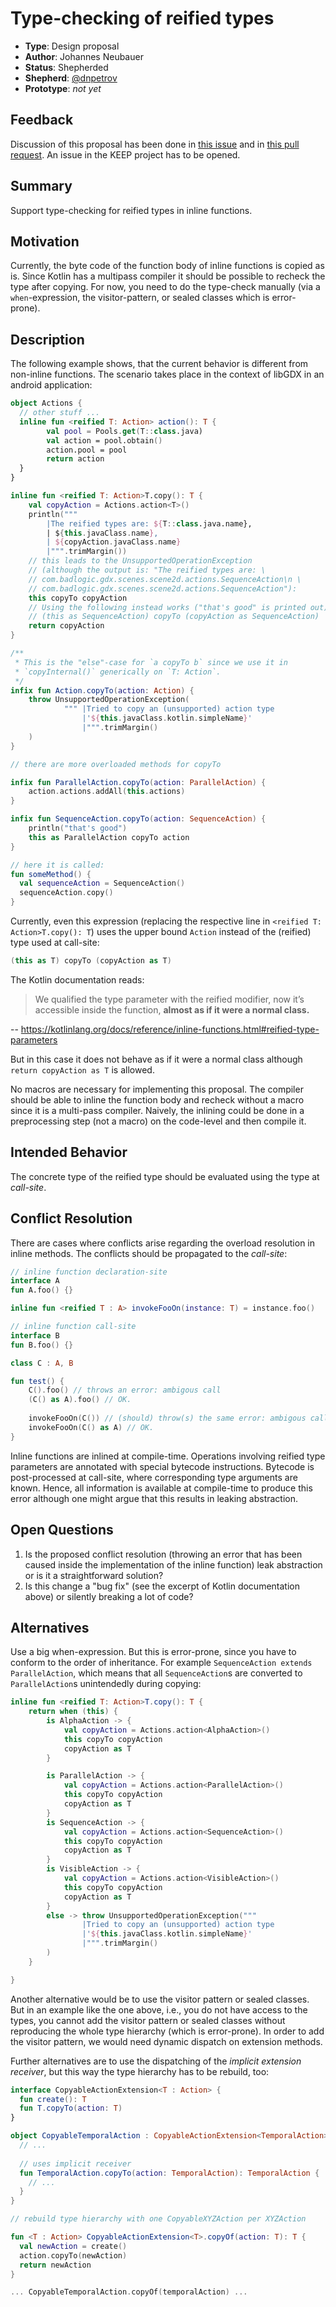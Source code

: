 # Type-checking of reified types

* **Type**: Design proposal
* **Author**: Johannes Neubauer
* **Status**: Shepherded
* **Shepherd**: [@dnpetrov](https://github.com/dnpetrov)
* **Prototype**: *not yet*

## Feedback 

Discussion of this proposal has been done in [this issue](https://youtrack.jetbrains.com/issue/KT-12897) and in [this pull request](https://github.com/Kotlin/KEEP/pull/35). An issue in the KEEP project has to be opened.

## Summary

Support type-checking for reified types in inline functions.

## Motivation

Currently, the byte code of the function body of inline functions is copied as is. Since Kotlin has a multipass compiler it should be possible to recheck the type after copying. For now, you need to do the type-check manually (via a `when`-expression, the visitor-pattern, or sealed classes which is error-prone).

## Description

The following example shows, that the current behavior is different from non-inline functions. The scenario takes place in 
the context of libGDX in an android application:

```kotlin
object Actions {
  // other stuff ...
  inline fun <reified T: Action> action(): T {
        val pool = Pools.get(T::class.java)
        val action = pool.obtain()
        action.pool = pool
        return action
  }
}

inline fun <reified T: Action>T.copy(): T {
    val copyAction = Actions.action<T>()
    println("""
        |The reified types are: ${T::class.java.name},
        | ${this.javaClass.name},
        | ${copyAction.javaClass.name}
        |""".trimMargin())
    // this leads to the UnsupportedOperationException 
    // (although the output is: "The reified types are: \
    // com.badlogic.gdx.scenes.scene2d.actions.SequenceAction\n \
    // com.badlogic.gdx.scenes.scene2d.actions.SequenceAction"):
    this copyTo copyAction 
    // Using the following instead works ("that's good" is printed out):
    // (this as SequenceAction) copyTo (copyAction as SequenceAction)
    return copyAction
}

/**
 * This is the "else"-case for `a copyTo b` since we use it in
 * `copyInternal()` generically on `T: Action`.
 */
infix fun Action.copyTo(action: Action) {
    throw UnsupportedOperationException(
            """ |Tried to copy an (unsupported) action type
                |'${this.javaClass.kotlin.simpleName}'
                |""".trimMargin()
    )
}

// there are more overloaded methods for copyTo

infix fun ParallelAction.copyTo(action: ParallelAction) {
    action.actions.addAll(this.actions)
}

infix fun SequenceAction.copyTo(action: SequenceAction) {
    println("that's good")
    this as ParallelAction copyTo action
}

// here it is called:
fun someMethod() {
  val sequenceAction = SequenceAction()
  sequenceAction.copy()
}
```

Currently, even this expression (replacing the respective line in `<reified T: Action>T.copy(): T`) uses the upper bound `Action` instead of the (reified) type used at call-site:

```kotlin
(this as T) copyTo (copyAction as T)
```

The Kotlin documentation reads:
> We qualified the type parameter with the reified modifier, now it’s accessible 
> inside the function, **almost as if it were a normal class.**

-- https://kotlinlang.org/docs/reference/inline-functions.html#reified-type-parameters

But in this case it does not behave as if it were a normal class although `return copyAction as T` is allowed.

No macros are necessary for implementing this proposal. The compiler should be able to inline the function body 
and recheck without a macro since it is a multi-pass compiler. Naively, the inlining could be done in a 
preprocessing step (not a macro) on the code-level and then compile it.

## Intended Behavior

The concrete type of the reified type should be evaluated using the type at *call-site*.

## Conflict Resolution

There are cases where conflicts arise regarding the overload resolution in inline methods. The conflicts should be propagated to the *call-site*:

```kotlin
// inline function declaration-site
interface A
fun A.foo() {}

inline fun <reified T : A> invokeFooOn(instance: T) = instance.foo()

// inline function call-site
interface B
fun B.foo() {}

class C : A, B

fun test() {
    C().foo() // throws an error: ambigous call
    (C() as A).foo() // OK.
    
    invokeFooOn(C()) // (should) throw(s) the same error: ambigous call
    invokeFooOn(C() as A) // OK.
}
```

Inline functions are inlined at compile-time. Operations involving reified type parameters are annotated with special bytecode instructions. Bytecode is post-processed at call-site, where corresponding type arguments are known. Hence, all information is available at compile-time to produce this error although one might argue that this results in leaking abstraction.

## Open Questions

1. Is the proposed conflict resolution (throwing an error that has been caused inside the implementation of the inline function) leak abstraction or is it a straightforward solution?
2. Is this change a "bug fix" (see the excerpt of Kotlin documentation above) or silently breaking a lot of code?

## Alternatives

Use a big when-expression. But this is error-prone, since you have to conform to the order of inheritance. For example 
`SequenceAction extends ParallelAction`, which means that all `SequenceAction`s are converted to `ParallelAction`s 
unintendedly during copying:

```kotlin
inline fun <reified T: Action>T.copy(): T {
    return when (this) {
        is AlphaAction -> {
            val copyAction = Actions.action<AlphaAction>()
            this copyTo copyAction
            copyAction as T
        }

        is ParallelAction -> {
            val copyAction = Actions.action<ParallelAction>()
            this copyTo copyAction
            copyAction as T
        }
        is SequenceAction -> {
            val copyAction = Actions.action<SequenceAction>()
            this copyTo copyAction
            copyAction as T
        }
        is VisibleAction -> {
            val copyAction = Actions.action<VisibleAction>()
            this copyTo copyAction
            copyAction as T
        }
        else -> throw UnsupportedOperationException("""
                |Tried to copy an (unsupported) action type
                |'${this.javaClass.kotlin.simpleName}'
                |""".trimMargin()
        )
    }

}
```

Another alternative would be to use the visitor pattern or sealed classes. But in an example like the one above, 
i.e., you do not have access to the types, you cannot add the visitor pattern or sealed classes without reproducing the
whole type hierarchy (which is error-prone). In order to add the visitor pattern, we would need dynamic dispatch on extension methods.

Further alternatives are to use the dispatching of the *implicit extension receiver*, but this way the type hierarchy has to be rebuild, too:

```kotlin
interface CopyableActionExtension<T : Action> {
  fun create(): T
  fun T.copyTo(action: T)
}

object CopyableTemporalAction : CopyableActionExtension<TemporalAction> {
  // ...
  
  // uses implicit receiver 
  fun TemporalAction.copyTo(action: TemporalAction): TemporalAction {
    // ...
  }
}

// rebuild type hierarchy with one CopyableXYZAction per XYZAction

fun <T : Action> CopyableActionExtension<T>.copyOf(action: T): T {
  val newAction = create()
  action.copyTo(newAction)
  return newAction
}

... CopyableTemporalAction.copyOf(temporalAction) ...
```
